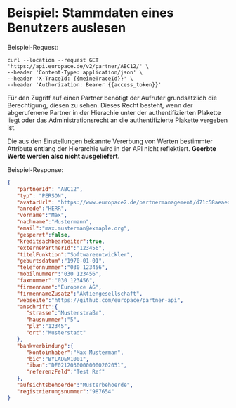 # Beispiel: Stammdaten eines Benutzers auslesen

Beispiel-Request: 
``` curl
curl --location --request GET 'https://api.europace.de/v2/partner/ABC12/' \
--header 'Content-Type: application/json' \
--header 'X-TraceId: {{meineTraceId}}' \
--header 'Authorization: Bearer {{access_token}}'
```

Für den Zugriff auf einen Partner benötigt der Aufrufer grundsätzlich die Berechtigung, diesen zu sehen. Dieses Recht besteht, wenn der abgerufenene Partner in der Hierachie unter der authentifizierten Plakette liegt oder das Administrationsrecht an die authentifizierte Plakette vergeben ist.

Die aus den Einstellungen bekannte Vererbung von Werten bestimmter Attribute entlang der Hierarchie wird in der API nicht reflektiert. **Geerbte Werte werden also nicht ausgeliefert.**

Beispiel-Response: 
```json
{
   "partnerId": "ABC12",
   "typ": "PERSON",
   "avatarUrl": "https://www.europace2.de/partnermanagement/d71c58aeaed4022384b169f83e0d8842.avatar?anonymousAvatar=BENUTZER",
   "anrede":"HERR",
   "vorname":"Max",
   "nachname":"Mustermann",
   "email":"max.musterman@exmaple.org",
   "gesperrt":false,
   "kreditsachbearbeiter":true,
   "externePartnerId":"123456",
   "titelFunktion":"Softwareentwickler",
   "geburtsdatum":"1970-01-01",
   "telefonnummer":"030 123456",
   "mobilnummer":"030 123456",
   "faxnummer":"030 123456",
   "firmenname":"Europace AG",
   "firmennameZusatz":"Aktiengesellschaft",
   "webseite":"https://github.com/europace/partner-api",
   "anschrift":{
      "strasse":"Musterstraße",
      "hausnummer":"5",
      "plz":"12345",
      "ort":"Musterstadt"
   },
   "bankverbindung":{
      "kontoinhaber":"Max Musterman",
      "bic":"BYLADEM1001",
      "iban":"DE02120300000000202051",
      "referenzFeld":"Test Ref"
   },
   "aufsichtsbehoerde":"Musterbehoerde",
   "registrierungsnummer":"987654"
}
```